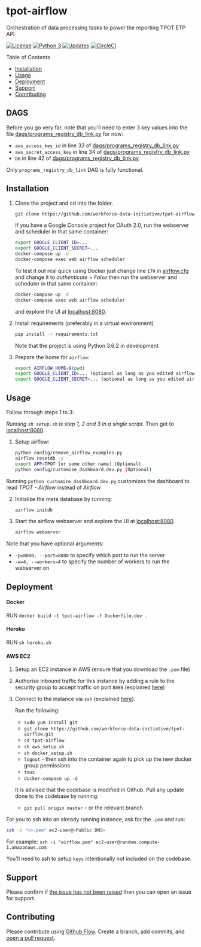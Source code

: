 # tpot-airflow

Orchestration of data processing tasks to power the reporting TPOT ETP API

[![License](https://img.shields.io/badge/License-Apache%202.0-blue.svg)](https://opensource.org/licenses/Apache-2.0)
[![Python 3](https://pyup.io/repos/github/workforce-data-initiative/tpot-airflow/python-3-shield.svg)](https://pyup.io/repos/github/workforce-data-initiative/tpot-airflow/)
[![Updates](https://pyup.io/repos/github/workforce-data-initiative/tpot-airflow/shield.svg)](https://pyup.io/repos/github/workforce-data-initiative/tpot-airflow/)
[![CircleCI](https://circleci.com/gh/workforce-data-initiative/tpot-airflow.svg?style=svg)](https://circleci.com/gh/workforce-data-initiative/tpot-airflow)


Table of Contents

- [Installation](#installation)
- [Usage](#usage)
- [Deployment](#deployment)
- [Support](#support)
- [Contributing](#contributing)

## DAGS

Before you go very far, note that you'll need to enter 3 key values into the file [dags/programs_registry_db_link.py](dags/programs_registry_db_link.py) for now:
- `aws_access_key_id` in line 33 of [dags/programs_registry_db_link.py](dags/programs_registry_db_link.py#L33)
- `aws_secret_access_key` in line 34 of [dags/programs_registry_db_link.py](dags/programs_registry_db_link.py#L34)
- `DB` in line 42 of [dags/programs_registry_db_link.py](dags/programs_registry_db_link.py#L42)

Only `programs_registry_db_link` DAG is fully functional.

## Installation

1. Clone the project and cd into the folder.

    ```bash
    git clone https://github.com/workforce-data-initiative/tpot-airflow.git && cd tpot-airflow
    ```

    If you have a Google Console project for OAuth 2.0, run the webserver and scheduler in that same container:

    ```bash
    export GOOGLE_CLIENT_ID=...
    export GOOGLE_CLIENT_SECRET=...
    docker-compose up -d
    docker-compose exec web airflow scheduler
    ```

    To test it out real quick using Docker just change line `179` in [airflow.cfg](airflow.cfg#L179) and change it to *authenticate = False* then run the webserver and scheduler in that same container:

    ```bash
    docker-compose up -d
    docker-compose exec web airflow scheduler
    ```

    and explore the UI at [localhost:8080](http://localhost:8080).

2. Install requirements (preferably in a virtual environment)
    ```bash
    pip install -r requirements.txt
    ```
    Note that the project is using Python 3.6.2 in development

3. Prepare the home for `airflow`:
    ```bash
    export AIRFLOW_HOME=$(pwd)
    export GOOGLE_CLIENT_ID=... (optional as long as you edited airflow.cfg)
    export GOOGLE_CLIENT_SECRET=... (optional as long as you edited airflow.cfg)
    ```

## Usage

Follow through steps 1 to 3:

_Running `sh setup.sh` is step 1, 2 and 3 in a single script_. Then get to [localhost:8080](http://localhost:8080).

1. Setup airflow:
    ```bash
    python config/remove_airflow_examples.py
    airflow resetdb -y
    export APP=TPOT [or some other name] (Optional)
    python config/customize_dashboard.dev.py (Optional)
    ```

  Running `python customize_dashboard.dev.py` customizes the dashboard to read *TPOT - Airflow* instead of *Airflow*  

2. Initialize the meta database by running:
    ```bash
    airflow initdb
    ```

3. Start the airflow webserver and explore the UI at [localhost:8080](http://localhost:8080).
    ```bash
    airflow webserver
    ```
Note that you have optional arguments:

- `-p=8080, --port=8080` to specify which port to run the server
- `-w=4, --workers=4` to specify the number of workers to run the webserver on


## Deployment
#### Docker

RUN `docker build -t tpot-airflow -f Dockerfile.dev .`

#### Heroku

RUN `sh heroku.sh`

#### AWS EC2
1. Setup an EC2 instance in AWS (ensure that you download the `.pem` file)
2. Authorise inbound traffic for this instance by adding a rule to the security group to accept traffic on port `8080` (explained [here](http://docs.aws.amazon.com/AWSEC2/latest/UserGuide/authorizing-access-to-an-instance.html))
3. Connect to the instance via `ssh` (explained [here](http://docs.aws.amazon.com/AWSEC2/latest/UserGuide/AccessingInstancesLinux.html)).

    Run the following:
    - `sudo yum install git`
    - `git clone https://github.com/workforce-data-initiative/tpot-airflow.git`
    - `cd tpot-airflow`
    - `sh aws_setup.sh`
    - `sh docker_setup.sh`
    - `logout` - then ssh into the container again to pick up the new docker group permissions
    - `tmux`
    - `docker-compose up -d`

    It is advised that the codebase is modified in Github. Pull any update done to the codebase by running:
    - `git pull origin master` - or the relevant branch

For you to ssh into an already running instance, ask for the `.pem` and run:

```bash
ssh -i "<>.pem" ec2-user@<Public DNS>
```

For example: `ssh -i "airflow.pem" ec2-user@random.compute-1.amazonaws.com`

You'll need to ssh to setup `keys` intentionally not included on the codebase.
## Support

Please confirm if [the issue has not been raised](https://github.com/workforce-data-initiative/tpot-airflow/issues/new) then you can open an issue for support.

## Contributing

Please contribute using [Github Flow](https://guides.github.com/introduction/flow/). Create a branch, add commits, and [open a pull request](https://github.com/workforce-data-initiative/tpot-airflow/compare).
